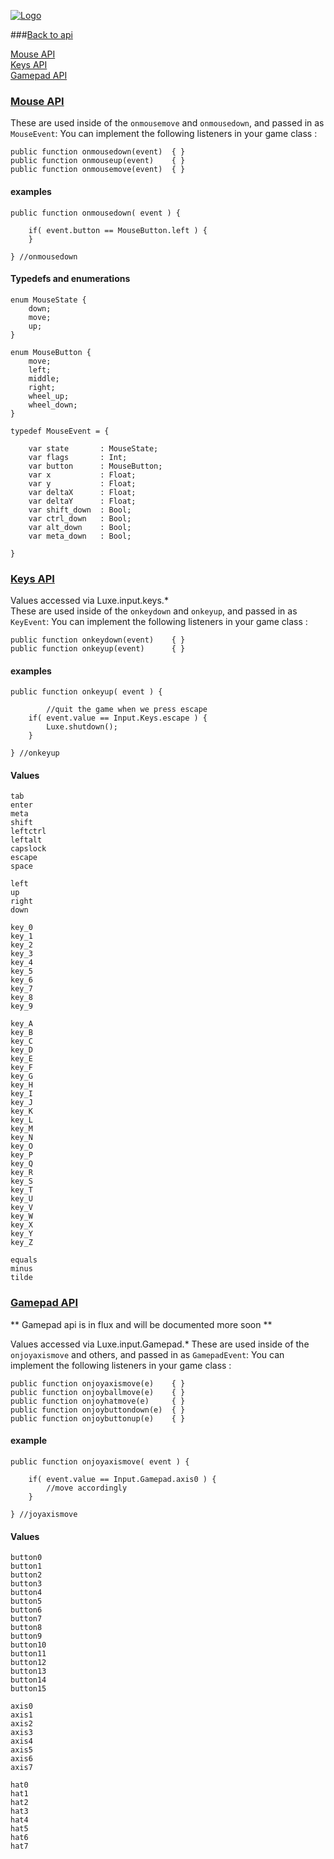 
[![Logo](http://luxeengine.com/images/logo.png)](index.html)

###[Back to api](api.html)

[Mouse API](#Mouse)   
[Keys API](#Keys)   
[Gamepad API](#Gamepad)   


<a name="Mouse" >
    <a href="#Mouse"> <h3>Mouse API</h3> </a>
</a>


    
These are used inside of the `onmousemove` and `onmousedown`, and passed in as `MouseEvent`:
You can implement the following listeners in your game class : 

    public function onmousedown(event)  { } 
    public function onmouseup(event)    { } 
    public function onmousemove(event)  { } 

#### examples

    public function onmousedown( event ) {
        
        if( event.button == MouseButton.left ) {            
        }

    } //onmousedown

#### Typedefs and enumerations
    
    enum MouseState {
        down;
        move;
        up;
    }

    enum MouseButton {
        move;
        left;
        middle;
        right;
        wheel_up;
        wheel_down;
    }

    typedef MouseEvent = { 

        var state       : MouseState;
        var flags       : Int;
        var button      : MouseButton;
        var x           : Float;
        var y           : Float;
        var deltaX      : Float;
        var deltaY      : Float;
        var shift_down  : Bool;
        var ctrl_down   : Bool;
        var alt_down    : Bool;
        var meta_down   : Bool;

    }


<a name="Keys" >
    <a href="#Keys"> <h3>Keys API</h3> </a>
</a>

    
Values accessed via Luxe.input.keys.*   
These are used inside of the `onkeydown` and `onkeyup`, and passed in as `KeyEvent`:
You can implement the following listeners in your game class : 

    public function onkeydown(event)    { } 
    public function onkeyup(event)      { } 

#### examples

    public function onkeyup( event ) {
        
            //quit the game when we press escape
        if( event.value == Input.Keys.escape ) {
            Luxe.shutdown();
        }

    } //onkeyup

#### Values

    tab         
    enter   
    meta    
    shift   
    leftctrl 
    leftalt  
    capslock 
    escape   
    space   

    left    
    up      
    right       
    down    

    key_0 
    key_1 
    key_2 
    key_3 
    key_4 
    key_5 
    key_6 
    key_7 
    key_8 
    key_9 

    key_A 
    key_B 
    key_C 
    key_D 
    key_E 
    key_F 
    key_G 
    key_H 
    key_I 
    key_J 
    key_K 
    key_L 
    key_M 
    key_N 
    key_O 
    key_P 
    key_Q 
    key_R 
    key_S 
    key_T 
    key_U 
    key_V 
    key_W 
    key_X 
    key_Y 
    key_Z 

    equals  
    minus   
    tilde   


<a name="Gamepad" >
    <a href="#Gamepad"> <h3>Gamepad API</h3> </a>
</a>


** Gamepad api is in flux and will be documented more soon **

Values accessed via Luxe.input.Gamepad.*
These are used inside of the `onjoyaxismove` and others, and passed in as `GamepadEvent`:
You can implement the following listeners in your game class : 

    public function onjoyaxismove(e)    { }
    public function onjoyballmove(e)    { }
    public function onjoyhatmove(e)     { }    
    public function onjoybuttondown(e)  { }    
    public function onjoybuttonup(e)    { }

#### example

    public function onjoyaxismove( event ) {
        
        if( event.value == Input.Gamepad.axis0 ) {
            //move accordingly
        }

    } //joyaxismove

#### Values

    button0
    button1
    button2
    button3
    button4
    button5
    button6
    button7
    button8
    button9
    button10
    button11
    button12
    button13
    button14
    button15

    axis0
    axis1
    axis2
    axis3
    axis4
    axis5
    axis6
    axis7

    hat0
    hat1
    hat2
    hat3
    hat4
    hat5
    hat6
    hat7


